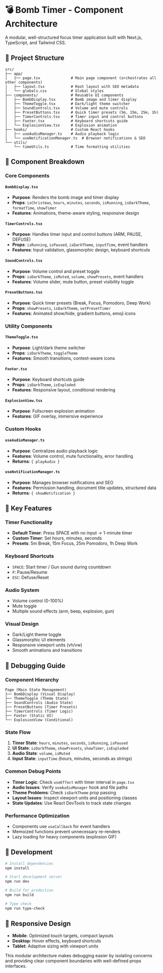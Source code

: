 # 💣 Bomb Timer - Component Architecture

A modular, well-structured focus timer application built with Next.js, TypeScript, and Tailwind CSS.

## 📁 Project Structure

```
src/
├── app/
│   ├── page.tsx              # Main page component (orchestrates all other components)
│   ├── layout.tsx            # Root layout with SEO metadata
│   └── globals.css           # Global styles
├── components/               # Reusable UI components
│   ├── BombDisplay.tsx       # Bomb image and timer display
│   ├── ThemeToggle.tsx       # Dark/light theme switcher
│   ├── SoundControls.tsx     # Volume and mute controls
│   ├── PresetButtons.tsx     # Quick timer presets (5m, 15m, 25m, 1h)
│   ├── TimerControls.tsx     # Timer input and control buttons
│   ├── Footer.tsx            # Keyboard shortcuts guide
│   └── ExplosionView.tsx     # Explosion animation
├── hooks/                    # Custom React hooks
│   ├── useAudioManager.ts    # Audio playback logic
│   └── useNotificationManager.ts  # Browser notifications & SEO
└── utils/
    └── timeUtils.ts          # Time formatting utilities
```

## 🔧 Component Breakdown

### Core Components

#### `BombDisplay.tsx`
- **Purpose**: Renders the bomb image and timer display
- **Props**: `isChristmas`, `hours`, `minutes`, `seconds`, `isRunning`, `isDarkTheme`, `formatTime`, `showTimer`
- **Features**: Animations, theme-aware styling, responsive design

#### `TimerControls.tsx`
- **Purpose**: Handles timer input and control buttons (ARM, PAUSE, DEFUSE)
- **Props**: `isRunning`, `isPaused`, `isDarkTheme`, `inputTime`, event handlers
- **Features**: Input validation, glassmorphic design, keyboard shortcuts

#### `SoundControls.tsx`
- **Purpose**: Volume control and preset toggle
- **Props**: `isDarkTheme`, `isMuted`, `volume`, `showPresets`, event handlers
- **Features**: Volume slider, mute button, preset visibility toggle

#### `PresetButtons.tsx`
- **Purpose**: Quick timer presets (Break, Focus, Pomodoro, Deep Work)
- **Props**: `showPresets`, `isDarkTheme`, `setPresetTimer`
- **Features**: Animated show/hide, gradient buttons, emoji icons

### Utility Components

#### `ThemeToggle.tsx`
- **Purpose**: Light/dark theme switcher
- **Props**: `isDarkTheme`, `toggleTheme`
- **Features**: Smooth transitions, context-aware icons

#### `Footer.tsx`
- **Purpose**: Keyboard shortcuts guide
- **Props**: `isDarkTheme`, `isExploded`
- **Features**: Responsive layout, conditional rendering

#### `ExplosionView.tsx`
- **Purpose**: Fullscreen explosion animation
- **Features**: GIF overlay, immersive experience

### Custom Hooks

#### `useAudioManager.ts`
- **Purpose**: Centralizes audio playback logic
- **Features**: Volume control, mute functionality, error handling
- **Returns**: `{ playAudio }`

#### `useNotificationManager.ts`
- **Purpose**: Manages browser notifications and SEO
- **Features**: Permission handling, document title updates, structured data
- **Returns**: `{ showNotification }`

## 🎯 Key Features

### Timer Functionality
- **Default Timer**: Press SPACE with no input → 1-minute timer
- **Custom Timer**: Set hours, minutes, seconds
- **Presets**: 5m Break, 15m Focus, 25m Pomodoro, 1h Deep Work

### Keyboard Shortcuts
- `SPACE`: Start timer / Gun sound during countdown
- `P`: Pause/Resume
- `ESC`: Defuse/Reset

### Audio System
- Volume control (0-100%)
- Mute toggle
- Multiple sound effects (arm, beep, explosion, gun)

### Visual Design
- Dark/Light theme toggle
- Glassmorphic UI elements
- Responsive viewport units (vh/vw)
- Smooth animations and transitions

## 🐛 Debugging Guide

### Component Hierarchy
```
Page (Main State Management)
├── BombDisplay (Visual Display)
├── ThemeToggle (Theme State)
├── SoundControls (Audio State)
├── PresetButtons (Timer Presets)
├── TimerControls (Timer Logic)
├── Footer (Static UI)
└── ExplosionView (Conditional)
```

### State Flow
1. **Timer State**: `hours`, `minutes`, `seconds`, `isRunning`, `isPaused`
2. **UI State**: `isDarkTheme`, `showPresets`, `showTimer`, `isExploded`
3. **Audio State**: `volume`, `isMuted`
4. **Input State**: `inputTime` (hours, minutes, seconds as strings)

### Common Debug Points
- **Timer Logic**: Check `useEffect` with timer interval in `page.tsx`
- **Audio Issues**: Verify `useAudioManager` hook and file paths
- **Theme Problems**: Check `isDarkTheme` prop passing
- **Layout Issues**: Inspect viewport units and positioning classes
- **State Updates**: Use React DevTools to track state changes

### Performance Optimization
- Components use `useCallback` for event handlers
- Memoized functions prevent unnecessary re-renders
- Lazy loading for heavy components (explosion GIF)

## 🚀 Development

```bash
# Install dependencies
npm install

# Start development server
npm run dev

# Build for production  
npm run build

# Type check
npm run type-check
```

## 📱 Responsive Design

- **Mobile**: Optimized touch targets, compact layouts
- **Desktop**: Hover effects, keyboard shortcuts
- **Tablet**: Adaptive sizing with viewport units

This modular architecture makes debugging easier by isolating concerns and providing clear component boundaries with well-defined props interfaces.